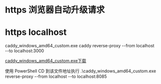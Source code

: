 # https 浏览器自动升级请求

  <meta http-equiv="X-UA-Compatible" content="IE=edge,chrome=1">
  <script>
    if (location.protocol.startsWith('https:')) {
      document.write('<meta http-equiv="Content-Security-Policy" content="upgrade-insecure-requests">')
    }
  </script>

# https localhost
caddy_windows_amd64_custom.exe
caddy reverse-proxy --from localhost --to localhost:3000

[caddy_windows_amd64_custom.exe下载](https://caddyserver.com/download) 

使用 PowerShell CD 到该文件地址执行 .\caddy_windows_amd64_custom.exe  reverse-proxy --from localhost --to localhost:8085
